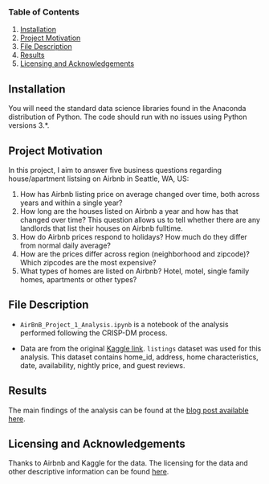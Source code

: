 ### Table of Contents

  1. [Installation](#installation)
  2. [Project Motivation](#motivation)
  3. [File Description](#files)
  4. [Results](#results)
  5. [Licensing and Acknowledgements](#licensing)
  
## Installation <a name = "installation"></a>

You will need the standard data science libraries found in the Anaconda distribution of Python. The code should run with no issues using Python versions 3.*.

## Project Motivation <a name = "motivation"></a>
In this project, I aim to answer five business questions regarding house/apartment listsing on Airbnb in Seattle, WA, US: 
1. How has Airbnb listing price on average changed over time, both across years and within a single year? 
2. How long are the houses listed on Airbnb a year and how has that changed over time? This question allows us to tell whether there are any landlords that list their houses on Airbnb fulltime. 
3. How do Airbnb prices respond to holidays? How much do they differ from normal daily average? 
4. How are the prices differ across region (neighborhood and zipcode)? Which zipcodes are the most expensive?
5. What types of homes are listed on Airbnb? Hotel, motel, single family homes, apartments or other types? 

## File Description <a name = "files"></a>

* `AirBnB_Project_1_Analysis.ipynb` is a notebook of the analysis performed following the CRISP-DM process.

* Data are from the original [Kaggle link](https://www.kaggle.com/airbnb/seattle). `listings` dataset was used for this analysis. This dataset contains home_id, address, home characteristics, date, availability, nightly price, and guest reviews.

## Results <a name = "results"></a>

The main findings of the analysis can be found at the [blog post available here](). 

## Licensing and Acknowledgements <a name = "licensing"></a>
  
Thanks to Airbnb and Kaggle for the data. The licensing for the data and other descriptive information can be found [here](https://www.kaggle.com/airbnb/seattle).
